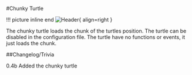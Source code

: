 #Chunky Turtle

!!! picture inline end
    ![Header](https://srendi.de/wp-content/uploads/2021/03/Advanced-Chunky-Turtle.png){ align=right }

The chunky turtle loads the chunk of the turtles position. The turtle can be disabled in the configuration file.
The turtle have no functions or events, it just loads the chunk.

##Changelog/Trivia

0.4b
Added the chunky turtle
